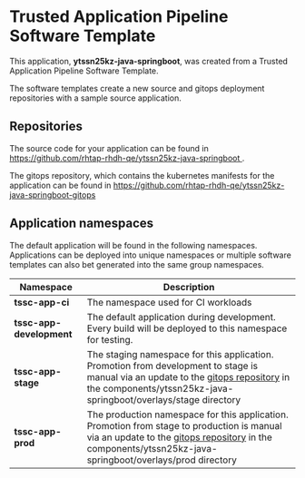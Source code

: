 # Trusted Application Pipeline Software Template

This application, **ytssn25kz-java-springboot**, was created from a Trusted Application Pipeline Software Template.

The software templates create a new source and gitops deployment repositories with a sample source application. 

## Repositories

The source code for your application can be found in [https://github.com/rhtap-rhdh-qe/ytssn25kz-java-springboot ](https://github.com/rhtap-rhdh-qe/ytssn25kz-java-springboot ).
 
The gitops repository, which contains the kubernetes manifests for the application can be found in 
[https://github.com/rhtap-rhdh-qe/ytssn25kz-java-springboot-gitops ](https://github.com/rhtap-rhdh-qe/ytssn25kz-java-springboot-gitops ) 

## Application namespaces 

The default application will be found in the following namespaces. Applications can be deployed into unique namespaces or multiple software templates can also bet generated into the same group namespaces.  

|  Namespace   |  Description   |  
| -------- | -------- |
| **tssc-app-ci** | The namespace used for CI workloads |
| **tssc-app-development** | The default application during development. Every build will be deployed to this namespace for testing. |
| **tssc-app-stage** | The staging namespace for this application. Promotion from development to stage is manual via an update to the [gitops repository](https://github.com/rhtap-rhdh-qe/ytssn25kz-java-springboot-gitops ) in the components/ytssn25kz-java-springboot/overlays/stage directory |
| **tssc-app-prod** | The production namespace for this application. Promotion from stage to production is manual via an update to the [gitops repository](https://github.com/rhtap-rhdh-qe/ytssn25kz-java-springboot-gitops ) in the components/ytssn25kz-java-springboot/overlays/prod directory |